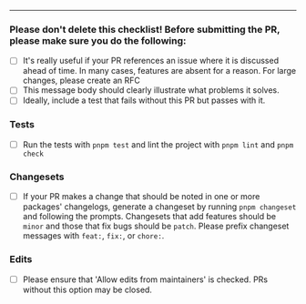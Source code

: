 <!-- Your PR description here -->

---

### Please don't delete this checklist! Before submitting the PR, please make sure you do the following:

- [ ] It's really useful if your PR references an issue where it is discussed ahead of time. In many cases, features are absent for a reason. For large changes, please create an RFC
- [ ] This message body should clearly illustrate what problems it solves.
- [ ] Ideally, include a test that fails without this PR but passes with it.

### Tests

- [ ] Run the tests with `pnpm test` and lint the project with `pnpm lint` and `pnpm check`

### Changesets

- [ ] If your PR makes a change that should be noted in one or more packages' changelogs, generate a changeset by running `pnpm changeset` and following the prompts. Changesets that add features should be `minor` and those that fix bugs should be `patch`. Please prefix changeset messages with `feat:`, `fix:`, or `chore:`.

### Edits

- [ ] Please ensure that 'Allow edits from maintainers' is checked. PRs without this option may be closed.
